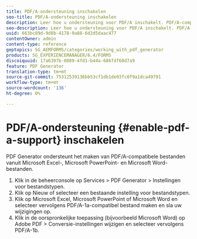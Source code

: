 ```yaml
---
title: PDF/A-ondersteuning inschakelen
seo-title: PDF/A-ondersteuning inschakelen
description: Leer hoe u ondersteuning voor PDF/A inschakelt. PDF/A-compatibele bestanden kunnen worden gemaakt van Microsoft Excel-, Microsoft PowerPoint- en Microsoft Word-bestanden.
seo-description: Leer hoe u ondersteuning voor PDF/A inschakelt. PDF/A-compatibele bestanden kunnen worden gemaakt van Microsoft Excel-, Microsoft PowerPoint- en Microsoft Word-bestanden.
uuid: 663bc89d-9d8b-4178-9a88-6d2d5daac477
contentOwner: admin
content-type: reference
geptopics: SG_AEMFORMS/categories/working_with_pdf_generator
products: SG_EXPERIENCEMANAGER/6.4/FORMS
discoiquuid: 17a6397b-0089-4fd1-b44a-686fdf60d7a9
feature: PDF Generator
translation-type: tm+mt
source-git-commit: 75312539136bb53cf1db1de03fc0f9a1dca49791
workflow-type: tm+mt
source-wordcount: '136'
ht-degree: 0%

---
```



# PDF/A-ondersteuning {#enable-pdf-a-support} inschakelen

PDF Generator ondersteunt het maken van PDF/A-compatibele bestanden vanuit Microsoft Excel-, Microsoft PowerPoint- en Microsoft Word-bestanden.

1. Klik in de beheerconsole op Services > PDF Generator > Instellingen voor bestandstypen.
1. Klik op Nieuw of selecteer een bestaande instelling voor bestandstypen.
1. Klik op Microsoft Excel, Microsoft PowerPoint of Microsoft Word en selecteer vervolgens PDF/A-1a-compatibel bestand maken en sla uw wijzigingen op.
1. Klik in de oorspronkelijke toepassing (bijvoorbeeld Microsoft Word) op Adobe PDF > Conversie-instellingen wijzigen en selecteer vervolgens PDF/A-1b.

